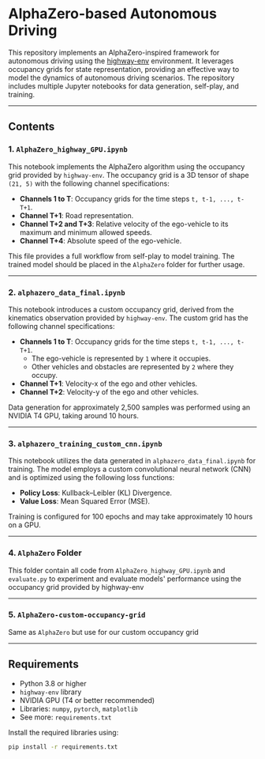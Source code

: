 # AlphaZero-based Autonomous Driving

This repository implements an AlphaZero-inspired framework for autonomous driving using the [highway-env](https://github.com/eleurent/highway-env) environment. It leverages occupancy grids for state representation, providing an effective way to model the dynamics of autonomous driving scenarios. The repository includes multiple Jupyter notebooks for data generation, self-play, and training.

---

## Contents

### 1. `AlphaZero_highway_GPU.ipynb`
This notebook implements the AlphaZero algorithm using the occupancy grid provided by `highway-env`. The occupancy grid is a 3D tensor of shape `(21, 5)` with the following channel specifications:

- **Channels 1 to T**: Occupancy grids for the time steps `t, t-1, ..., t-T+1`.
- **Channel T+1**: Road representation.
- **Channel T+2 and T+3**: Relative velocity of the ego-vehicle to its maximum and minimum allowed speeds.
- **Channel T+4**: Absolute speed of the ego-vehicle.

This file provides a full workflow from self-play to model training. The trained model should be placed in the `AlphaZero` folder for further usage.

---

### 2. `alphazero_data_final.ipynb`
This notebook introduces a custom occupancy grid, derived from the kinematics observation provided by `highway-env`. The custom grid has the following channel specifications:

- **Channels 1 to T**: Occupancy grids for the time steps `t, t-1, ..., t-T+1`.  
  - The ego-vehicle is represented by `1` where it occupies.  
  - Other vehicles and obstacles are represented by `2` where they occupy.
- **Channel T+1**: Velocity-x of the ego and other vehicles.
- **Channel T+2**: Velocity-y of the ego and other vehicles.

Data generation for approximately 2,500 samples was performed using an NVIDIA T4 GPU, taking around 10 hours.

---

### 3. `alphazero_training_custom_cnn.ipynb`
This notebook utilizes the data generated in `alphazero_data_final.ipynb` for training. The model employs a custom convolutional neural network (CNN) and is optimized using the following loss functions:

- **Policy Loss**: Kullback–Leibler (KL) Divergence.
- **Value Loss**: Mean Squared Error (MSE).

Training is configured for 100 epochs and may take approximately 10 hours on a GPU.

---

### 4. `AlphaZero` Folder
This folder contain all code from `AlphaZero_highway_GPU.ipynb` and `evaluate.py` to experiment and evaluate models' performance using the occupancy grid provided by highway-env

---

### 5. `AlphaZero-custom-occupancy-grid`
Same as `AlphaZero` but use for our custom occupancy grid

---

## Requirements
- Python 3.8 or higher
- `highway-env` library
- NVIDIA GPU (T4 or better recommended)
- Libraries: `numpy`, `pytorch`, `matplotlib`
- See more: `requirements.txt`

Install the required libraries using:
```bash
pip install -r requirements.txt

